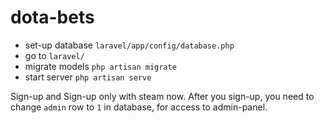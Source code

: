 dota-bets
=========
* set-up database `laravel/app/config/database.php`
* go to `laravel/`
* migrate models `php artisan migrate`
* start server `php artisan serve`

Sign-up and Sign-up only with steam now. After you sign-up, you need to change `admin` row to `1` in database, for access to admin-panel. 
